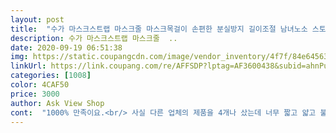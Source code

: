 ```yaml
---
layout: post 
title:  "수가 마스크스트랩 마스크줄 마스크목걸이 손편한 분실방지 길이조절 남녀노소 스토퍼" 
description: 수가 마스크스트랩 마스크줄  ..
date: 2020-09-19 06:51:38 
img: https://static.coupangcdn.com/image/vendor_inventory/4f7f/84e64563716e70da46acf81a57e17cb7d0c26a326b6bc84e37cd4d03a8ee.jpg 
linkUrl: https://link.coupang.com/re/AFFSDP?lptag=AF3600438&subid=ahnPublicAsk&pageKey=1893410556&itemId=3216766480&vendorItemId=71534426791&traceid=V0-113-6f2371ebc3cd9206 
categories: [1008] 
color: 4CAF50 
price: 3000 
author: Ask View Shop 
cont:  "1000% 만족이요.<br/> 사실 다른 업체의 제품을 4개나 샀는데 너무 짧고 얇고 불편해서 짜증났었거든요.<br/><br/>가족 모두 마스크줄이 필요해서 오프라인, 온라인에서 알아보는중 이제품 튼튼하고 줄 조정도 가능해서 구입했는데 정말 좋네요.<br/> 마스크랑 연결해주는 고리 부근이 적당하고, 다른 제품을 대형마트에서 봤는데 고리부근이 작아 마스크와 연결시 좀 불편하네요.<br/> 아이들 마스크에 연결해주니 좋아하네요.<br/><br/>고리도 넉넉한 사이즈라서 마스크 끈 두께에 상관없이 편하게 할 수 있어 좋구요, 아주 가볍고 길이도 딱 좋아서 너무 잘샀다 생각합니다.<br/><br/>이번에 주문한 것까지 맘에 안들었으면 정말 화날뻔 했는데 너무 맘에 둘어요.<br/> 잘 사용할께요<br/>참 서비스로 보내주신 마스크 감사합니다<br/>" 
---
```

